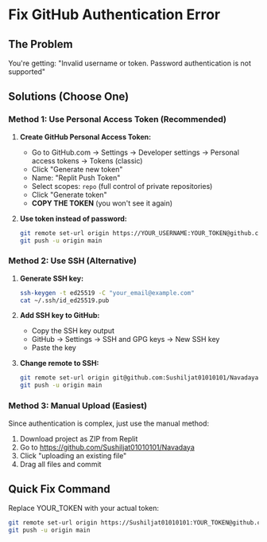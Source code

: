 # Fix GitHub Authentication Error

## The Problem
You're getting: "Invalid username or token. Password authentication is not supported"

## Solutions (Choose One)

### Method 1: Use Personal Access Token (Recommended)

1. **Create GitHub Personal Access Token:**
   - Go to GitHub.com → Settings → Developer settings → Personal access tokens → Tokens (classic)
   - Click "Generate new token"
   - Name: "Replit Push Token"
   - Select scopes: `repo` (full control of private repositories)
   - Click "Generate token"
   - **COPY THE TOKEN** (you won't see it again)

2. **Use token instead of password:**
   ```bash
   git remote set-url origin https://YOUR_USERNAME:YOUR_TOKEN@github.com/Sushiljat01010101/Navadaya.git
   git push -u origin main
   ```

### Method 2: Use SSH (Alternative)

1. **Generate SSH key:**
   ```bash
   ssh-keygen -t ed25519 -C "your_email@example.com"
   cat ~/.ssh/id_ed25519.pub
   ```

2. **Add SSH key to GitHub:**
   - Copy the SSH key output
   - GitHub → Settings → SSH and GPG keys → New SSH key
   - Paste the key

3. **Change remote to SSH:**
   ```bash
   git remote set-url origin git@github.com:Sushiljat01010101/Navadaya.git
   git push -u origin main
   ```

### Method 3: Manual Upload (Easiest)

Since authentication is complex, just use the manual method:

1. Download project as ZIP from Replit
2. Go to https://github.com/Sushiljat01010101/Navadaya
3. Click "uploading an existing file"
4. Drag all files and commit

## Quick Fix Command

Replace YOUR_TOKEN with your actual token:

```bash
git remote set-url origin https://Sushiljat01010101:YOUR_TOKEN@github.com/Sushiljat01010101/Navadaya.git
git push -u origin main
```
